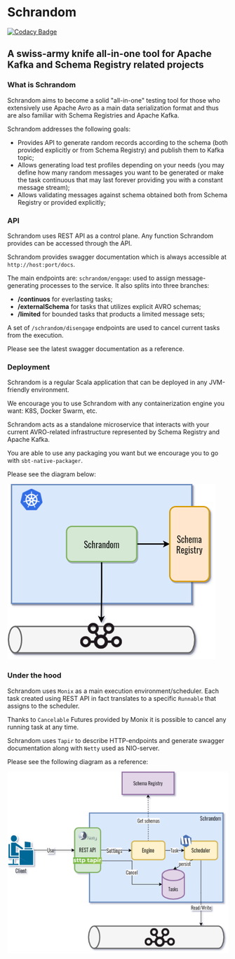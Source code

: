 # Schrandom
[![Codacy Badge](https://app.codacy.com/project/badge/Grade/e76dfd3f2eca4063a79c40018d1440ab)](https://www.codacy.com/gh/Lockdain/schrandom/dashboard?utm_source=github.com&amp;utm_medium=referral&amp;utm_content=Lockdain/schrandom&amp;utm_campaign=Badge_Grade)

## A swiss-army knife all-in-one tool for Apache Kafka and Schema Registry related projects

### What is Schrandom
Schrandom aims to become a solid "all-in-one" testing tool for those who extensively use Apache Avro as a main data serialization format and thus are also familiar with Schema Registries and Apache Kafka.

Schrandom addresses the following goals:

* Provides API to generate random records according to the schema (both provided explicitly or from Schema Registry) and publish them to Kafka topic;
* Allows generating load test profiles depending on your needs (you may define how many random messages you want to be generated or make the task continuous that may last forever providing you with a constant message stream);
* Allows validating messages against schema obtained both from Schema Registry or provided explicitly;

### API
Schrandom uses REST API as a control plane. Any function Schrandom provides can be accessed through the API.

Schrandom provides swagger documentation which is always accessible at `http://host:port/docs`.

The main endpoints are:
`schrandom/engage`: used to assign message-generating processes to the service.
It also splits into three branches:

* **/continuos** for everlasting tasks;
* **/externalSchema** for tasks that utilizes explicit AVRO schemas;
* **/limited** for bounded tasks that products a limited message sets;

A set of `/schrandom/disengage` endpoints are used to cancel current tasks from the execution.

Please see the latest swagger documentation as a reference.

### Deployment
Schrandom is a regular Scala application that can be deployed in any JVM-friendly environment.

We encourage you to use Schrandom with any containerization engine you want: K8S, Docker Swarm, etc.

Schrandom acts as a standalone microservice that interacts with your current AVRO-related infrastructure represented by Schema Registry and Apache Kafka.

You are able to use any packaging you want but we encourage you to go with `sbt-native-packager`.

Please see the diagram below:

![Diagram](https://github.com/Lockdain/schrandom/blob/master/doc/schema/schrandom_placement.png?raw=true)

### Under the hood
Schrandom uses `Monix` as a main execution environment/scheduler. Each task created using REST API in fact translates to a specific `Runnable` that assigns to the scheduler.

Thanks to `Cancelable` Futures provided by Monix it is possible to cancel any running task at any time.

Schrandom uses `Tapir` to describe HTTP-endpoints and generate swagger documentation along with `Netty` used as NIO-server.

Please see the following diagram as a reference:

![Diagram](https://github.com/Lockdain/schrandom/blob/master/doc/schema/schrandom_architecture.png?raw=true)